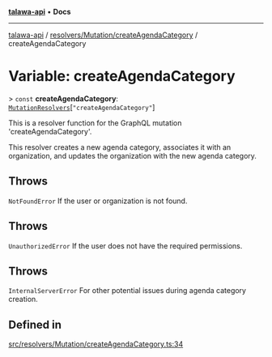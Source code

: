 [**talawa-api**](../../../../README.md) • **Docs**

***

[talawa-api](../../../../modules.md) / [resolvers/Mutation/createAgendaCategory](../README.md) / createAgendaCategory

# Variable: createAgendaCategory

\> `const` **createAgendaCategory**: [`MutationResolvers`](../../../../types/generatedGraphQLTypes/type-aliases/MutationResolvers.md)\[`"createAgendaCategory"`\]

This is a resolver function for the GraphQL mutation 'createAgendaCategory'.

This resolver creates a new agenda category, associates it with an organization,
and updates the organization with the new agenda category.

## Throws

`NotFoundError` If the user or organization is not found.

## Throws

`UnauthorizedError` If the user does not have the required permissions.

## Throws

`InternalServerError` For other potential issues during agenda category creation.

## Defined in

[src/resolvers/Mutation/createAgendaCategory.ts:34](https://github.com/PalisadoesFoundation/talawa-api/blob/7fc9f13527dc6ead651f268e58527dcc279b95bc/src/resolvers/Mutation/createAgendaCategory.ts#L34)
